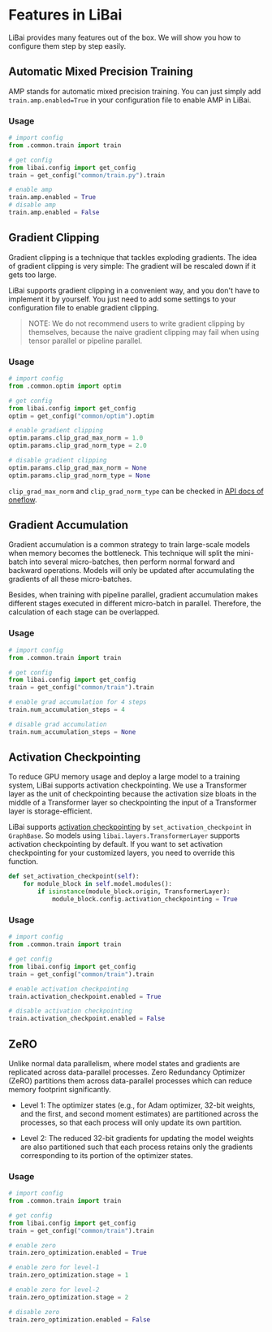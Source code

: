 # Features in LiBai

LiBai provides many features out of the box. We will show you how to configure them step by step easily.

## Automatic Mixed Precision Training

AMP stands for automatic mixed precision training. You can just simply add `train.amp.enabled=True` in your configuration file to enable AMP in LiBai.

### Usage

```python
# import config
from .common.train import train

# get config
from libai.config import get_config
train = get_config("common/train.py").train

# enable amp
train.amp.enabled = True
# disable amp
train.amp.enabled = False
```

## Gradient Clipping

Gradient clipping is a technique that tackles exploding gradients. The idea of gradient clipping is very simple: The gradient will be rescaled down if it gets too large.

LiBai supports gradient clipping in a convenient way, and you don't have to implement it by yourself. You just need to add some settings to your configuration file to enable gradient clipping.

> NOTE: We do not recommend users to write gradient clipping by themselves, because the naive gradient clipping may fail when using tensor parallel or pipeline parallel.

### Usage

```python
# import config
from .common.optim import optim

# get config
from libai.config import get_config
optim = get_config("common/optim").optim

# enable gradient clipping
optim.params.clip_grad_max_norm = 1.0
optim.params.clip_grad_norm_type = 2.0

# disable gradient clipping
optim.params.clip_grad_max_norm = None
optim.params.clip_grad_norm_type = None
```

`clip_grad_max_norm` and `clip_grad_norm_type` can be checked in [API docs of oneflow](https://oneflow.readthedocs.io/en/master/nn.html#oneflow.nn.utils.clip_grad_norm_).

## Gradient Accumulation

Gradient accumulation is a common strategy to train large-scale models when memory becomes the bottleneck. This technique will split the mini-batch into several micro-batches, then perform normal forward and backward operations. Models will only be updated after accumulating the gradients of all these micro-batches. 

Besides, when training with pipeline parallel, gradient accumulation makes different stages executed in different micro-batch in parallel. Therefore, the calculation of each stage can be overlapped.

### Usage

```python
# import config
from .common.train import train

# get config 
from libai.config import get_config
train = get_config("common/train").train

# enable grad accumulation for 4 steps
train.num_accumulation_steps = 4

# disable grad accumulation
train.num_accumulation_steps = None
```

## Activation Checkpointing

To reduce GPU memory usage and deploy a large model to a training system, LiBai supports activation checkpointing. We use a Transformer layer as the unit of checkpointing because the activation size bloats in the middle of a Transformer layer so checkpointing the input of a Transformer layer is storage-efficient.

LiBai supports [activation checkpointing](https://arxiv.org/abs/1604.06174) by `set_activation_checkpoint` in `GraphBase`. So models using `libai.layers.TransformerLayer` supports activation checkpointing by default. If you want to set activation checkpointing for your customized layers, you need to override this function. 

```python
def set_activation_checkpoint(self):
    for module_block in self.model.modules():
        if isinstance(module_block.origin, TransformerLayer):
            module_block.config.activation_checkpointing = True
```

### Usage

```python
# import config
from .common.train import train

# get config 
from libai.config import get_config
train = get_config("common/train").train

# enable activation checkpointing
train.activation_checkpoint.enabled = True

# disable activation checkpointing
train.activation_checkpoint.enabled = False
```

## ZeRO 

Unlike normal data parallelism, where model states and gradients are replicated across data-parallel processes. Zero Redundancy Optimizer (ZeRO) partitions them across data-parallel processes which can reduce memory footprint significantly.

- Level 1: The optimizer states (e.g., for Adam optimizer, 32-bit weights, and the first, and second moment estimates) are partitioned across the processes, so that each process will only update its own partition.

- Level 2: The reduced 32-bit gradients for updating the model weights are also partitioned such that each process retains only the gradients corresponding to its portion of the optimizer states.

### Usage 

```python
# import config
from .common.train import train

# get config 
from libai.config import get_config
train = get_config("common/train").train

# enable zero 
train.zero_optimization.enabled = True

# enable zero for level-1
train.zero_optimization.stage = 1

# enable zero for level-2
train.zero_optimization.stage = 2

# disable zero
train.zero_optimization.enabled = False
```